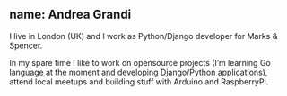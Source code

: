 name: Andrea Grandi
---
I live in London (UK) and I work as Python/Django developer for Marks & Spencer.

In my spare time I like to work on opensource projects (I’m learning Go language at the moment and developing Django/Python applications), attend local meetups and building stuff with Arduino and RaspberryPi.